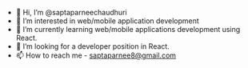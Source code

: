 - 👋 Hi, I’m @saptaparneechaudhuri
- 👀 I’m interested in web/mobile application development
- 🌱 I’m currently learning web/mobile applications development using React.
- 💞️ I’m looking for a developer position in React.
- 📫 How to reach me - saptaparnee8@gmail.com

<!---
saptaparneechaudhuri/saptaparneechaudhuri is a ✨ special ✨ repository because its `README.md` (this file) appears on your GitHub profile.
You can click the Preview link to take a look at your changes.
--->
